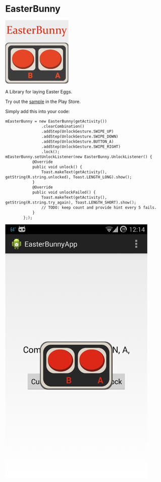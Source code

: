 EasterBunny
===========

<img src="https://github.com/abeatte/Android-EasterBunny/raw/master/Icon.png" height="200" />

A Library for laying Easter Eggs.

Try out the <a href="https://play.google.com/store/apps/details?id=com.artbeatte.easterbunnyapp">sample</a> in the Play Store.

Simply add this into your code:

    mEasterBunny = new EasterBunny(getActivity())
                    .clearCombination()
                    .addStep(UnlockGesture.SWIPE_UP)
                    .addStep(UnlockGesture.SWIPE_DOWN)
                    .addStep(UnlockGesture.BUTTON_A)
                    .addStep(UnlockGesture.SWIPE_RIGHT)
                    .lock();
    mEasterBunny.setUnlockListener(new EasterBunny.UnlockListener() {
                @Override
                public void unlock() {
                    Toast.makeText(getActivity(), getString(R.string.unlocked), Toast.LENGTH_LONG).show();
                }
                @Override
                public void unlockFailed() {
                    Toast.makeText(getActivity(), getString(R.string.try_again), Toast.LENGTH_SHORT).show();
                    // TODO: keep count and provide hint every 5 fails.
                }
            };);

<img src="https://github.com/abeatte/Android-EasterBunny/raw/master/nes_controller.png" height="800" />

